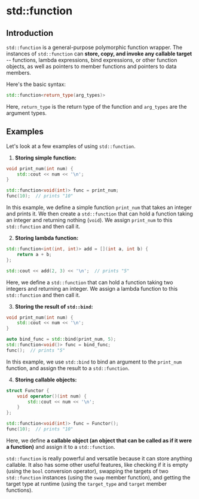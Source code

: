 # std::function

## Introduction

`std::function` is a general-purpose polymorphic function wrapper. The instances of `std::function` can **store, copy, and invoke any callable target** -- functions, lambda expressions, bind expressions, or other function objects, as well as pointers to member functions and pointers to data members.

Here's the basic syntax:

```cpp
std::function<return_type(arg_types)>
```

Here, `return_type` is the return type of the function and `arg_types` are the argument types.

## Examples

Let's look at a few examples of using `std::function`.

1. **Storing simple function:**

```cpp
void print_num(int num) {
    std::cout << num << '\n';
}

std::function<void(int)> func = print_num;
func(10);  // prints "10"
```

In this example, we define a simple function `print_num` that takes an integer and prints it. We then create a `std::function` that can hold a function taking an integer and returning nothing (`void`). We assign `print_num` to this `std::function` and then call it.

2. **Storing lambda function:**

```cpp
std::function<int(int, int)> add = [](int a, int b) {
    return a + b;
};

std::cout << add(2, 3) << '\n';  // prints "5"
```

Here, we define a `std::function` that can hold a function taking two integers and returning an integer. We assign a lambda function to this `std::function` and then call it.

3. **Storing the result of `std::bind`:**

```cpp
void print_num(int num) {
    std::cout << num << '\n';
}

auto bind_func = std::bind(print_num, 5);
std::function<void()> func = bind_func;
func();  // prints "5"
```

In this example, we use `std::bind` to bind an argument to the `print_num` function, and assign the result to a `std::function`.

4. **Storing callable objects:**

```cpp
struct Functor {
    void operator()(int num) {
        std::cout << num << '\n';
    }
};

std::function<void(int)> func = Functor();
func(10);  // prints "10"
```

Here, we define **a callable object (an object that can be called as if it were a function)** and assign it to a `std::function`.

`std::function` is really powerful and versatile because it can store anything callable. It also has some other useful features, like checking if it is empty (using the `bool` conversion operator), swapping the targets of two `std::function` instances (using the `swap` member function), and getting the target type at runtime (using the `target_type` and `target` member functions).